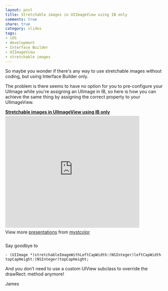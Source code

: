 ```yaml
---
layout: post
title: Stretchable images in UIImageView using IB only
comments: true
share: true
category: slides
tags:
- iOS
- development
- Interface Builder
- UIImageView
- stretchable images
---
```


So maybe you wonder if there's any way to use stretchable images without coding, but using Interface Builder only.

The problem is there seems to have no option for you to pre-configure your UIImage while you're assigning an UIImage in IB, so here is how you can achieve the same thing by assigning the correct property to your UIImageView.


<div style="width:425px" id="__ss_12339589"> <strong style="display:block;margin:12px 0 4px"><a href="http://www.slideshare.net/mystcolor/stretchable-images-in-uiimageview-using-ib-only" title="Stretchable images in UIImageView using IB only" target="_blank">Stretchable images in UIImageView using IB only</a></strong> <iframe src="http://www.slideshare.net/slideshow/embed_code/12339589" width="425" height="355" frameborder="0" marginwidth="0" marginheight="0" scrolling="no"> </iframe> <div style="padding:5px 0 12px"> View more <a href="http://www.slideshare.net/" target="_blank">presentations</a> from <a href="http://www.slideshare.net/mystcolor" target="_blank">mystcolor</a> </div> </div>


Say goodbye to

    - (UIImage *)stretchableImageWithLeftCapWidth:(NSInteger)leftCapWidth topCapHeight:(NSInteger)topCapHeight; 

And you don’t need to use a custom UIView subclass to override the drawRect: method anymore! 


James
